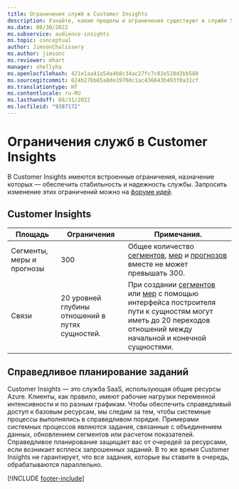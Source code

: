 ```yaml
---
title: Ограничения служб в Customer Insights
description: Узнайте, какие пределы и ограничения существуют в службе SaaS Customer Insights.
ms.date: 08/30/2022
ms.subservice: audience-insights
ms.topic: conceptual
author: JimsonChalissery
ms.author: jimsonc
ms.reviewer: mhart
manager: shellyha
ms.openlocfilehash: 421e1aa41a54a4b8c34ac27fc7c02e510d2bb588
ms.sourcegitcommit: 624b27bb65a0de1970dc1ac436643b493f0a31cf
ms.translationtype: HT
ms.contentlocale: ru-RU
ms.lasthandoff: 08/31/2022
ms.locfileid: "9387172"
---
```

# <a name="service-limits-in-customer-insights"></a>Ограничения служб в Customer Insights

 В Customer Insights имеются встроенные ограничения, назначение которых — обеспечить стабильность и надежность службы. Запросить изменение этих ограничений можно на [форуме идей](https://go.microsoft.com/fwlink/?linkid=2074172).

## <a name="customer-insights"></a>Customer Insights

| Площадь  | Ограничения  | Примечания. |
|-------------|---------------------------------------------------------------------|---------------------------------------------------------------------|
| Сегменты, меры и прогнозы | 300  | Общее количество [сегментов](segments.md), [мер](measures.md) и [прогнозов](predictions.md) вместе не может превышать 300.  |
| Связи | 20 уровней глубины отношений в путях сущностей. | При создании [сегментов](segments.md) или [мер](measures.md) с помощью интерфейса построителя пути к сущностям могут иметь до 20 переходов отношений между начальной и конечной сущностями.  |

## <a name="fair-scheduling-of-jobs"></a>Справедливое планирование заданий

Customer Insights — это служба SaaS, использующая общие ресурсы Azure. Клиенты, как правило, имеют рабочие нагрузки переменной интенсивности и по разным графикам. Чтобы обеспечить справедливый доступ к базовым ресурсам, мы следим за тем, чтобы системные процессы выполнялись в справедливом порядке. Примерами системных процессов являются задания, связанные с объединением данных, обновлением сегментов или расчетом показателей. Справедливое планирование защищает вас от очередей за ресурсами, если возникает всплеск запрошенных заданий. В то же время Customer Insights не гарантирует, что все задания, которые вы ставите в очередь, обрабатываются параллельно.

[!INCLUDE [footer-include](includes/footer-banner.md)]
